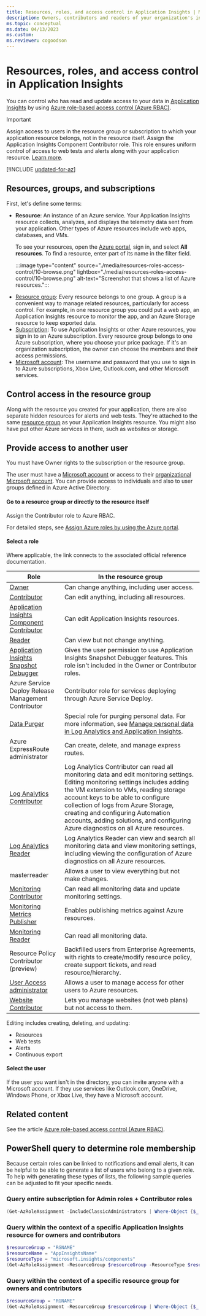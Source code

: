 ```yaml
---
title: Resources, roles, and access control in Application Insights | Microsoft Docs
description: Owners, contributors and readers of your organization's insights.
ms.topic: conceptual
ms.date: 04/13/2023
ms.custom:
ms.reviewer: cogoodson
---
```


# Resources, roles, and access control in Application Insights

You can control who has read and update access to your data in [Application Insights][start] by using [Azure role-based access control (Azure RBAC)](../../role-based-access-control/role-assignments-portal.md).

> [!IMPORTANT]
> Assign access to users in the resource group or subscription to which your application resource belongs, not in the resource itself. Assign the Application Insights Component Contributor role. This role ensures uniform control of access to web tests and alerts along with your application resource. [Learn more](#access).

[!INCLUDE [updated-for-az](../../../includes/updated-for-az.md)]

## Resources, groups, and subscriptions

First, let's define some terms:

* **Resource**: An instance of an Azure service. Your Application Insights resource collects, analyzes, and displays the telemetry data sent from your application. Other types of Azure resources include web apps, databases, and VMs.

    To see your resources, open the [Azure portal](https://portal.azure.com), sign in, and select **All resources**. To find a resource, enter part of its name in the filter field.

    :::image type="content" source="./media/resources-roles-access-control/10-browse.png" lightbox="./media/resources-roles-access-control/10-browse.png" alt-text="Screenshot that shows a list of Azure resources.":::

<a name="resource-group"></a>

* [Resource group][group]: Every resource belongs to one group. A group is a convenient way to manage related resources, particularly for access control. For example, in one resource group you could put a web app, an Application Insights resource to monitor the app, and an Azure Storage resource to keep exported data.
* [Subscription](https://portal.azure.com): To use Application Insights or other Azure resources, you sign in to an Azure subscription. Every resource group belongs to one Azure subscription, where you choose your price package. If it's an organization subscription, the owner can choose the members and their access permissions.
* [Microsoft account][account]: The username and password that you use to sign in to Azure subscriptions, Xbox Live, Outlook.com, and other Microsoft services.

## <a name="access"></a> Control access in the resource group

Along with the resource you created for your application, there are also separate hidden resources for alerts and web tests. They're attached to the same [resource group](#resource-group) as your Application Insights resource. You might also have put other Azure services in there, such as websites or storage.

## Provide access to another user

You must have Owner rights to the subscription or the resource group.

The user must have a [Microsoft account][account] or access to their [organizational Microsoft account](../../active-directory/fundamentals/sign-up-organization.md). You can provide access to individuals and also to user groups defined in Azure Active Directory.

#### Go to a resource group or directly to the resource itself

Assign the Contributor role to Azure RBAC.

For detailed steps, see [Assign Azure roles by using the Azure portal](../../role-based-access-control/role-assignments-portal.md).

#### Select a role

Where applicable, the link connects to the associated official reference documentation.

| Role | In the resource group |
| --- | --- |
| [Owner](../../role-based-access-control/built-in-roles.md#owner) |Can change anything, including user access. |
| [Contributor](../../role-based-access-control/built-in-roles.md#contributor) |Can edit anything, including all resources. |
| [Application Insights Component Contributor](../../role-based-access-control/built-in-roles.md#application-insights-component-contributor) |Can edit Application Insights resources. |
| [Reader](../../role-based-access-control/built-in-roles.md#reader) |Can view but not change anything. |
| [Application Insights Snapshot Debugger](../../role-based-access-control/built-in-roles.md#application-insights-snapshot-debugger) | Gives the user permission to use Application Insights Snapshot Debugger features. This role isn't included in the Owner or Contributor roles. |
| Azure Service Deploy Release Management Contributor | Contributor role for services deploying through Azure Service Deploy. |
| [Data Purger](../../role-based-access-control/built-in-roles.md#data-purger) | Special role for purging personal data. For more information, see [Manage personal data in Log Analytics and Application Insights](../logs/personal-data-mgmt.md).   |
| Azure ExpressRoute administrator | Can create, delete, and manage express routes.|
| [Log Analytics Contributor](../../role-based-access-control/built-in-roles.md#log-analytics-contributor) | Log Analytics Contributor can read all monitoring data and edit monitoring settings. Editing monitoring settings includes adding the VM extension to VMs, reading storage account keys to be able to configure collection of logs from Azure Storage, creating and configuring Automation accounts, adding solutions, and configuring Azure diagnostics on all Azure resources.  |
| [Log Analytics Reader](../../role-based-access-control/built-in-roles.md#log-analytics-reader) | Log Analytics Reader can view and search all monitoring data and view monitoring settings, including viewing the configuration of Azure diagnostics on all Azure resources. |
| masterreader | Allows a user to view everything but not make changes. |
| [Monitoring Contributor](../../role-based-access-control/built-in-roles.md#monitoring-contributor) | Can read all monitoring data and update monitoring settings.|
| [Monitoring Metrics Publisher](../../role-based-access-control/built-in-roles.md#monitoring-metrics-publisher) | Enables publishing metrics against Azure resources. |
| [Monitoring Reader](../../role-based-access-control/built-in-roles.md#monitoring-reader) | Can read all monitoring data. |
| Resource Policy Contributor (preview) | Backfilled users from Enterprise Agreements, with rights to create/modify resource policy, create support tickets, and read resource/hierarchy.  |
| [User Access administrator](../../role-based-access-control/built-in-roles.md#user-access-administrator) | Allows a user to manage access for other users to Azure resources.|
| [Website Contributor](../../role-based-access-control/built-in-roles.md#website-contributor) | Lets you manage websites (not web plans) but not access to them.|

Editing includes creating, deleting, and updating:

* Resources
* Web tests
* Alerts
* Continuous export

#### Select the user

If the user you want isn't in the directory, you can invite anyone with a Microsoft account. If they use services like Outlook.com, OneDrive, Windows Phone, or Xbox Live, they have a Microsoft account.

## Related content

See the article [Azure role-based access control (Azure RBAC)](../../role-based-access-control/role-assignments-portal.md).

## PowerShell query to determine role membership

Because certain roles can be linked to notifications and email alerts, it can be helpful to be able to generate a list of users who belong to a given role. To help with generating these types of lists, the following sample queries can be adjusted to fit your specific needs.

### Query entire subscription for Admin roles + Contributor roles

```powershell
(Get-AzRoleAssignment -IncludeClassicAdministrators | Where-Object {$_.RoleDefinitionName -in @('ServiceAdministrator', 'CoAdministrator', 'Owner', 'Contributor') } | Select -ExpandProperty SignInName | Sort-Object -Unique) -Join ", "
```

### Query within the context of a specific Application Insights resource for owners and contributors

```powershell
$resourceGroup = "RGNAME"
$resourceName = "AppInsightsName"
$resourceType = "microsoft.insights/components"
(Get-AzRoleAssignment -ResourceGroup $resourceGroup -ResourceType $resourceType -ResourceName $resourceName | Where-Object {$_.RoleDefinitionName -in @('Owner', 'Contributor') } | Select -ExpandProperty SignInName | Sort-Object -Unique) -Join ", "
```

### Query within the context of a specific resource group for owners and contributors

```powershell
$resourceGroup = "RGNAME"
(Get-AzRoleAssignment -ResourceGroup $resourceGroup | Where-Object {$_.RoleDefinitionName -in @('Owner', 'Contributor') } | Select -ExpandProperty SignInName | Sort-Object -Unique) -Join ", "
```

<!--Link references-->

[account]: https://account.microsoft.com
[group]: ../../azure-resource-manager/management/overview.md
[start]: ./app-insights-overview.md
